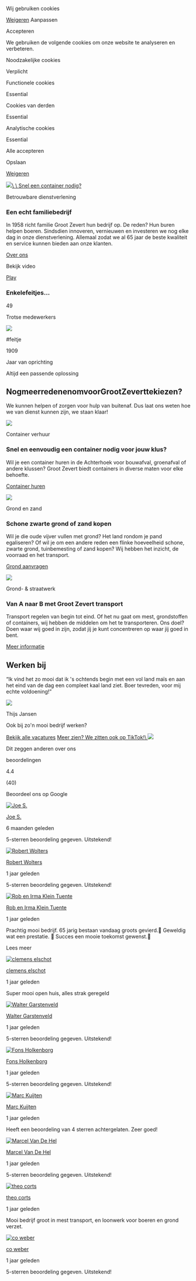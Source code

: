Wij gebruiken cookies

[Weigeren](https://www.groot-zevert.nl/#)
Aanpassen

Accepteren

We gebruiken de volgende cookies om onze website te analyseren en verbeteren.

Noodzakelijke cookies

Verplicht

Functionele cookies

Essential

Cookies van derden

Essential

Analytische cookies

Essential

Alle accepteren

Opslaan

[Weigeren](https://www.groot-zevert.nl/#)

[![](https://cdn.prod.website-files.com/6710c8009270c45490d393b8/6729f23e642ccc074f9ac7c5_40mcontainer.avif)\\
\\
Snel een container nodig?](https://www.groot-zevert.nl/container-huren)

Betrouwbare dienstverlening

### Een echt familiebedrijf

In 1958 richt familie Groot Zevert hun bedrijf op. De reden? Hun buren helpen boeren. Sindsdien innoveren, vernieuwen en investeren we nog elke dag in onze dienstverlening. Allemaal zodat we al 65 jaar de beste kwaliteit en service kunnen bieden aan onze klanten.

[Over ons](https://www.groot-zevert.nl/over-ons)

Bekijk video

[Play](https://www.groot-zevert.nl/#)

### Enkelefeitjes...

49

Trotse medewerkers

![](https://cdn.prod.website-files.com/6710c8009270c45490d393b8/6710c8009270c45490d39400_Groot%20Zevert%20-%20fotografie%20-%20gecomprimeerd-01559.avif)

#feitje

1909

Jaar van oprichting

Altijd een passende oplossing

## NogmeerredenenomvoorGrootZeverttekiezen?

We kunnen helpen of zorgen voor hulp van buitenaf. Dus laat ons weten hoe we van dienst kunnen zijn, we staan klaar!

![](https://cdn.prod.website-files.com/6710c8009270c45490d393b8/672dc8e5d44b6c8d79dbbcd1_SAM_7131-2.avif)

Container verhuur

### Snel en eenvoudig een container nodig voor jouw klus?

Wil je een container huren in de Achterhoek voor bouwafval, groenafval of andere klussen? Groot Zevert biedt containers in diverse maten voor elke behoefte.

[Container huren](https://www.groot-zevert.nl/container-huren)

![](https://cdn.prod.website-files.com/6710c8009270c45490d393b8/6716114f0af3ef6e00c55550_Groot%20Zevert%20-%20fotografie%20-%20gecomprimeerd-02178.avif)

Grond en zand

### Schone zwarte grond of zand kopen

Wil je die oude vijver vullen met grond? Het land rondom je pand egaliseren? Of wil je om een andere reden een flinke hoeveelheid schone, zwarte grond, tuinbemesting of zand kopen? Wij hebben het inzicht, de voorraad en het transport.

[Grond aanvragen](https://www.groot-zevert.nl/zand-grond-bestellen)

![](https://cdn.prod.website-files.com/6710c8009270c45490d393b8/671b650c555919a9d71fbbeb_Groot%20Zevert%20-%20fotografie%20-%20gecomprimeerd-01723.avif)

Grond- & straatwerk

### Van A naar B met Groot Zevert transport

Transport regelen van begin tot eind. Of het nu gaat om mest, grondstoffen of containers, wij hebben de middelen om het te transporteren. Ons doel? Doen waar wij goed in zijn, zodat jij je kunt concentreren op waar jij goed in bent.

[Meer informatie](https://www.groot-zevert.nl/transport)

## Werken bij

“Ik vind het zo mooi dat ik 's ochtends begin met een vol land maïs en aan het eind van de dag een compleet kaal land ziet. Boer tevreden, voor mij echte voldoening!”

![](https://cdn.prod.website-files.com/6710c8009270c45490d393b8/672dc9b1dac1b610dc008d2d_thijs.avif)

Thijs Jansen

Ook bij zo'n mooi bedrijf werken?

[Bekijk alle vacatures](https://www.groot-zevert.nl/werken-bij) [Meer zien? We zitten ook op TikTok!\\
![](https://cdn.prod.website-files.com/6710c8009270c45490d393b8/671618c1210bdc9cfbb7cff7_tik-tok%201.webp)](https://www.tiktok.com/@grootzevert)

Dit zeggen anderen over ons

beoordelingen

4.4

(40)

Beoordeel ons op Google

[![Joe S.](https://lh3.googleusercontent.com/a/ACg8ocJCs_udlgM5jZwb5BQxs3SqgcUHkpVqH52I-H7oPDUEuQbB0g=s120-c-rp-mo-ba2-br100)](https://www.google.com/maps/reviews/data=!4m8!14m7!1m6!2m5!1sChdDSUhNMG9nS0VJQ0FnSUNQaE4tSV93RRAB!2m1!1s0x0:0x312c70ecde5801f9!3m1!1s2@1:CIHM0ogKEICAgICPhN-I_wE%7CCgsI3Pz8uQYQkJzVBQ%7C)

[Joe S.](https://www.google.com/maps/reviews/data=!4m8!14m7!1m6!2m5!1sChdDSUhNMG9nS0VJQ0FnSUNQaE4tSV93RRAB!2m1!1s0x0:0x312c70ecde5801f9!3m1!1s2@1:CIHM0ogKEICAgICPhN-I_wE%7CCgsI3Pz8uQYQkJzVBQ%7C)

6 maanden geleden

5-sterren beoordeling gegeven. Uitstekend!

[![Robert Wolters](https://lh3.googleusercontent.com/a/ACg8ocLiBxa107nyHwMWqSRPVDKfRqlB7WkmI3-F00QmxGUBeqMD4w=s120-c-rp-mo-ba3-br100)](https://www.google.com/maps/reviews/data=!4m8!14m7!1m6!2m5!1sChZDSUhNMG9nS0VJQ0FnSURabDZqVlh3EAE!2m1!1s0x0:0x312c70ecde5801f9!3m1!1s2@1:CIHM0ogKEICAgIDZl6jVXw%7CCgsIotOKqQYQoOTQMQ%7C)

[Robert Wolters](https://www.google.com/maps/reviews/data=!4m8!14m7!1m6!2m5!1sChZDSUhNMG9nS0VJQ0FnSURabDZqVlh3EAE!2m1!1s0x0:0x312c70ecde5801f9!3m1!1s2@1:CIHM0ogKEICAgIDZl6jVXw%7CCgsIotOKqQYQoOTQMQ%7C)

1 jaar geleden

5-sterren beoordeling gegeven. Uitstekend!

[![Rob en Irma Klein Tuente](https://lh3.googleusercontent.com/a-/ALV-UjXR63ahyU5QhP0vLECHvg9MKlVmf1JkYACBZj7ZFvy8a_RwIgFM=s120-c-rp-mo-ba3-br100)](https://www.google.com/maps/reviews/data=!4m8!14m7!1m6!2m5!1sChdDSUhNMG9nS0VJQ0FnSUM1NGRmc2t3RRAB!2m1!1s0x0:0x312c70ecde5801f9!3m1!1s2@1:CIHM0ogKEICAgIC54dfskwE%7CCgsIqJerqQYQ2LCSTg%7C)

[Rob en Irma Klein Tuente](https://www.google.com/maps/reviews/data=!4m8!14m7!1m6!2m5!1sChdDSUhNMG9nS0VJQ0FnSUM1NGRmc2t3RRAB!2m1!1s0x0:0x312c70ecde5801f9!3m1!1s2@1:CIHM0ogKEICAgIC54dfskwE%7CCgsIqJerqQYQ2LCSTg%7C)

1 jaar geleden

Prachtig mooi bedrijf.
65 jarig bestaan vandaag groots gevierd.🎉
Geweldig wat een prestatie. 💪
Succes een mooie toekomst gewenst.🤩

Lees meer

[![clemens elschot](https://lh3.googleusercontent.com/a/ACg8ocJauX3ZyGCVzxSZg2LIjhqvnb1ZyO-jomCfblKitW1YuMq-jA=s120-c-rp-mo-br100)](https://www.google.com/maps/reviews/data=!4m8!14m7!1m6!2m5!1sChdDSUhNMG9nS0VJQ0FnSUQ1Z0xuSWhBRRAB!2m1!1s0x0:0x312c70ecde5801f9!3m1!1s2@1:CIHM0ogKEICAgID5gLnIhAE%7CCgsInea-qQYQgMOnMQ%7C)

[clemens elschot](https://www.google.com/maps/reviews/data=!4m8!14m7!1m6!2m5!1sChdDSUhNMG9nS0VJQ0FnSUQ1Z0xuSWhBRRAB!2m1!1s0x0:0x312c70ecde5801f9!3m1!1s2@1:CIHM0ogKEICAgID5gLnIhAE%7CCgsInea-qQYQgMOnMQ%7C)

1 jaar geleden

Super mooi open huis, alles strak geregeld

[![Walter Garstenveld](https://lh3.googleusercontent.com/a/ACg8ocJqIaxPO2JCic6QhEXL8acs_5rtahqnIqwZ6X2M82RgyP0_uA=s120-c-rp-mo-ba4-br100)](https://www.google.com/maps/reviews/data=!4m8!14m7!1m6!2m5!1sChZDSUhNMG9nS0VJQ0FnSURGbUlDaE9BEAE!2m1!1s0x0:0x312c70ecde5801f9!3m1!1s2@1:CIHM0ogKEICAgIDFmIChOA%7CCgsIivaVqwYQ6JKYWA%7C)

[Walter Garstenveld](https://www.google.com/maps/reviews/data=!4m8!14m7!1m6!2m5!1sChZDSUhNMG9nS0VJQ0FnSURGbUlDaE9BEAE!2m1!1s0x0:0x312c70ecde5801f9!3m1!1s2@1:CIHM0ogKEICAgIDFmIChOA%7CCgsIivaVqwYQ6JKYWA%7C)

1 jaar geleden

5-sterren beoordeling gegeven. Uitstekend!

[![Fons Holkenborg](https://lh3.googleusercontent.com/a/ACg8ocLBLMOsuwQZw_uFkzi4Max2GzeJtF00IkVWw_f6bh5OjeVU2Q=s120-c-rp-mo-br100)](https://www.google.com/maps/reviews/data=!4m8!14m7!1m6!2m5!1sChZDSUhNMG9nS0VJQ0FnSUNENy03S2FBEAE!2m1!1s0x0:0x312c70ecde5801f9!3m1!1s2@1:CIHM0ogKEICAgICD7-7KaA%7CCgwIofK1sAYQqNnCzgM%7C)

[Fons Holkenborg](https://www.google.com/maps/reviews/data=!4m8!14m7!1m6!2m5!1sChZDSUhNMG9nS0VJQ0FnSUNENy03S2FBEAE!2m1!1s0x0:0x312c70ecde5801f9!3m1!1s2@1:CIHM0ogKEICAgICD7-7KaA%7CCgwIofK1sAYQqNnCzgM%7C)

1 jaar geleden

5-sterren beoordeling gegeven. Uitstekend!

[![Marc Kuijten](https://lh3.googleusercontent.com/a/ACg8ocKJ9Ai6HhDD5LpYS1qMDYxx6yqJCLM6Ox6Gn5Pa2GLd-wnrPg=s120-c-rp-mo-br100)](https://www.google.com/maps/reviews/data=!4m8!14m7!1m6!2m5!1sChdDSUhNMG9nS0VJQ0FnSUREcGNHZHFBRRAB!2m1!1s0x0:0x312c70ecde5801f9!3m1!1s2@1:CIHM0ogKEICAgIDDpcGdqAE%7CCgsImJDjsAYQoP-TbA%7C)

[Marc Kuijten](https://www.google.com/maps/reviews/data=!4m8!14m7!1m6!2m5!1sChdDSUhNMG9nS0VJQ0FnSUREcGNHZHFBRRAB!2m1!1s0x0:0x312c70ecde5801f9!3m1!1s2@1:CIHM0ogKEICAgIDDpcGdqAE%7CCgsImJDjsAYQoP-TbA%7C)

1 jaar geleden

Heeft een beoordeling van 4 sterren achtergelaten. Zeer goed!

[![Marcel Van De Hel](https://lh3.googleusercontent.com/a-/ALV-UjULXKhG4fahMAgfR3UvrWnofbu6lnvS8JVYB5o-XxYIlGVwe-ZH=s120-c-rp-mo-ba2-br100)](https://www.google.com/maps/reviews/data=!4m8!14m7!1m6!2m5!1sChdDSUhNMG9nS0VJQ0FnSUNKMUl6dXdRRRAB!2m1!1s0x0:0x312c70ecde5801f9!3m1!1s2@1:CIHM0ogKEICAgICJ1IzuwQE%7CCgsIg7XMpAYQ2K-sfQ%7C)

[Marcel Van De Hel](https://www.google.com/maps/reviews/data=!4m8!14m7!1m6!2m5!1sChdDSUhNMG9nS0VJQ0FnSUNKMUl6dXdRRRAB!2m1!1s0x0:0x312c70ecde5801f9!3m1!1s2@1:CIHM0ogKEICAgICJ1IzuwQE%7CCgsIg7XMpAYQ2K-sfQ%7C)

1 jaar geleden

5-sterren beoordeling gegeven. Uitstekend!

[![theo corts](https://lh3.googleusercontent.com/a-/ALV-UjVMY1paF-TPYyQDQIXHzb2vm0JrzAbqOx4o1H1c7oEf-g5RKdU=s120-c-rp-mo-ba5-br100)](https://www.google.com/maps/reviews/data=!4m8!14m7!1m6!2m5!1sChZDSUhNMG9nS0VJQ0FnSURZaXFTN013EAE!2m1!1s0x0:0x312c70ecde5801f9!3m1!1s2@1:CIHM0ogKEICAgIDYiqS7Mw%7CCgwI78famQYQqN6UxAI%7C)

[theo corts](https://www.google.com/maps/reviews/data=!4m8!14m7!1m6!2m5!1sChZDSUhNMG9nS0VJQ0FnSURZaXFTN013EAE!2m1!1s0x0:0x312c70ecde5801f9!3m1!1s2@1:CIHM0ogKEICAgIDYiqS7Mw%7CCgwI78famQYQqN6UxAI%7C)

1 jaar geleden

Mooi bedrijf groot in mest transport, en loonwerk voor boeren en grond verzet.

[![co weber](https://lh3.googleusercontent.com/a/ACg8ocInVkfcidUhWB9INRMJBHJRKn5POp1p2QEYMJ2Pj4oTWGnnPw=s120-c-rp-mo-br100)](https://www.google.com/maps/reviews/data=!4m8!14m7!1m6!2m5!1sChdDSUhNMG9nS0VJQ0FnSUR4d05YWXB3RRAB!2m1!1s0x0:0x312c70ecde5801f9!3m1!1s2@1:CIHM0ogKEICAgIDxwNXYpwE%7CCgsI3pPXowYQqN_oIA%7C)

[co weber](https://www.google.com/maps/reviews/data=!4m8!14m7!1m6!2m5!1sChdDSUhNMG9nS0VJQ0FnSUR4d05YWXB3RRAB!2m1!1s0x0:0x312c70ecde5801f9!3m1!1s2@1:CIHM0ogKEICAgIDxwNXYpwE%7CCgsI3pPXowYQqN_oIA%7C)

1 jaar geleden

5-sterren beoordeling gegeven. Uitstekend!